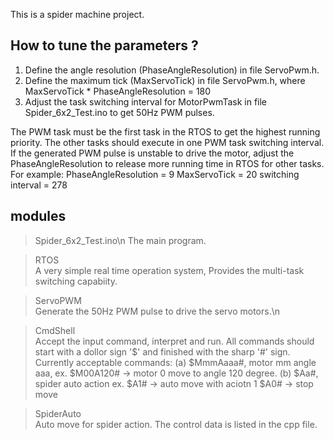This is a spider machine project.

## How to tune the parameters ? 
1. Define the angle resolution (PhaseAngleResolution) in file ServoPwm.h.
2. Define the maximum tick (MaxServoTick) in file ServoPwm.h, where
		MaxServoTick * PhaseAngleResolution = 180
3. Adjust the task switching interval for MotorPwmTask in file Spider_6x2_Test.ino
   to get 50Hz PWM pulses. 
   
The PWM task must be the first task in the RTOS to get the highest running priority.
The other tasks should execute in one PWM task switching interval. If the generated 
PWM pulse is unstable to drive the motor, adjust the PhaseAngleResolution to release 
more running time in RTOS for other tasks. For example:
	PhaseAngleResolution = 9
	MaxServoTick = 20
	switching interval = 278

## modules
>Spider_6x2_Test.ino\n
    The main program.
	
>RTOS<br>
    A very simple real time operation system, Provides the multi-task switching capabiity.
	
>ServoPWM<br>
    Generate the 50Hz PWM pulse to drive the servo motors.\n
	
>CmdShell<br>
    Accept the input command, interpret and run. All commands should start with a dollor sign '$'
    and finished with the sharp '#' sign. Currently acceptable commands:
    (a) $MmmAaaa#, motor mm angle aaa, 
        ex. $M00A120# -> motor 0 move to angle 120 degree.
    (b) $Aa#, spider auto action
        ex. $A1# -> auto move with aciotn 1
	        $A0# -> stop move		   
			
>SpiderAuto<br>
    Auto move for spider action. The control data is listed in the cpp file.